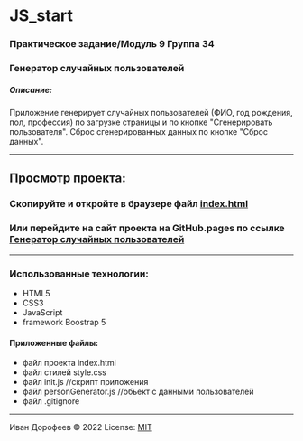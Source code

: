 # JS_start 
### Практическое задание/Модуль 9 Группа 34
### Генератор случайных пользователей
##### Описание:
Приложение генерирует случайных пользователей (ФИО, год рождения, пол, профессия) по загрузке страницы и по кнопке "Сгенерировать пользователя".
Сброс сгенерированных данных по кнопке "Сброс данных".

---

## Просмотр проекта: 
### Cкопируйте и откройте в браузере файл [index.html](/index.html)
### Или перейдите на сайт проекта на GitHub.pages по ссылке [Генератор случайных пользователей](https://ivandoreone.github.io/modul_9_personGenerator/) 


---
### Использованные технологии:
+ HTML5
+ CSS3
+ JavaScript
+ framework Boostrap 5

#### Приложенные файлы:
+ файл проекта index.html
+ файл стилей style.css
+ файл init.js //скрипт приложения
+ файл personGenerator.js //обьект с данными пользователей
+ файл .gitignore




---
Иван Дорофеев &copy; 2022
License: [MIT](https://mit-license.org/)


